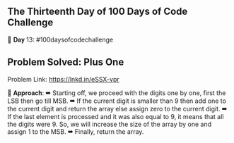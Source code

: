The Thirteenth Day of 100 Days of Code Challenge
---------------------------------------------------

📌 𝐃𝐚𝐲 13: #100daysofcodechallenge

Problem Solved: Plus One
---------------------------------------------------
Problem Link: https://lnkd.in/eSSX-vpr

📌 𝐀𝐩𝐩𝐫𝐨𝐚𝐜𝐡:
➡ Starting off, we proceed with the digits one by one, first the LSB then go till MSB.
➡ If the current digit is smaller than 9 then add one to the current digit and return the array else assign zero to the current digit.
➡ If the last element is processed and it was also equal to 9, it means that all the digits were 9. So, we will increase the size of the array by one and assign 1 to the MSB.
➡ Finally, return the array.
